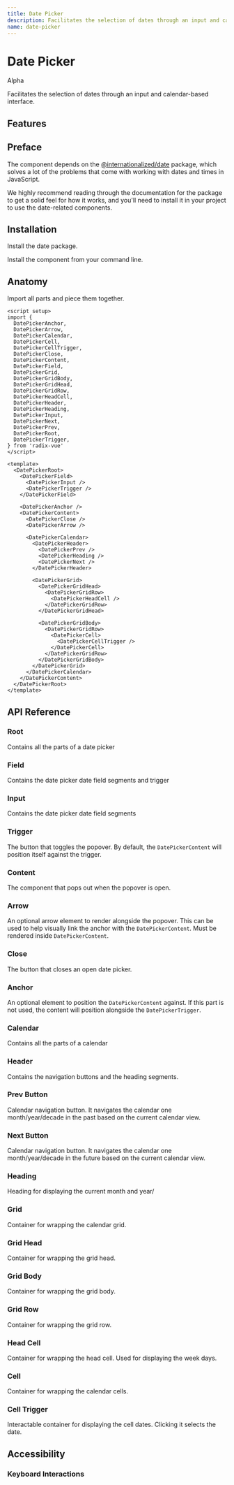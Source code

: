 ```yaml
---
title: Date Picker
description: Facilitates the selection of dates through an input and calendar-based interface.
name: date-picker
---
```


# Date Picker

<Badge>Alpha</Badge>

<Description>
Facilitates the selection of dates through an input and calendar-based interface.
</Description>

<ComponentPreview name="DatePicker" />

## Features

<Highlights
  :features="[
    'Full keyboard navigation',
    'Can be controlled or uncontrolled',
    'Focus is fully managed',
    'Localization support',
    'Accessible by default',
    'Supports both date and date-time formats'
  ]"
/>

## Preface

The component depends on the [@internationalized/date](https://react-spectrum.adobe.com/internationalized/date/index.html) package, which solves a lot of the problems that come with working with dates and times in JavaScript.

We highly recommend reading through the documentation for the package to get a solid feel for how it works, and you'll need to install it in your project to use the date-related components.

## Installation

Install the date package.

<InstallationTabs value="@internationalized/date" />

Install the component from your command line.

<InstallationTabs value="radix-vue" />

## Anatomy

Import all parts and piece them together.

```vue
<script setup>
import {
  DatePickerAnchor,
  DatePickerArrow,
  DatePickerCalendar,
  DatePickerCell,
  DatePickerCellTrigger,
  DatePickerClose,
  DatePickerContent,
  DatePickerField,
  DatePickerGrid,
  DatePickerGridBody,
  DatePickerGridHead,
  DatePickerGridRow,
  DatePickerHeadCell,
  DatePickerHeader,
  DatePickerHeading,
  DatePickerInput,
  DatePickerNext,
  DatePickerPrev,
  DatePickerRoot,
  DatePickerTrigger,
} from 'radix-vue'
</script>

<template>
  <DatePickerRoot>
    <DatePickerField>
      <DatePickerInput />
      <DatePickerTrigger />
    </DatePickerField>

    <DatePickerAnchor />
    <DatePickerContent>
      <DatePickerClose />
      <DatePickerArrow />

      <DatePickerCalendar>
        <DatePickerHeader>
          <DatePickerPrev />
          <DatePickerHeading />
          <DatePickerNext />
        </DatePickerHeader>

        <DatePickerGrid>
          <DatePickerGridHead>
            <DatePickerGridRow>
              <DatePickerHeadCell />
            </DatePickerGridRow>
          </DatePickerGridHead>

          <DatePickerGridBody>
            <DatePickerGridRow>
              <DatePickerCell>
                <DatePickerCellTrigger />
              </DatePickerCell>
            </DatePickerGridRow>
          </DatePickerGridBody>
        </DatePickerGrid>
      </DatePickerCalendar>
    </DatePickerContent>
  </DatePickerRoot>
</template>
```

## API Reference

### Root

Contains all the parts of a date picker

<!-- @include: @/meta/DatePickerRoot.md -->

### Field

Contains the date picker date field segments and trigger

<!-- @include: @/meta/DatePickerField.md -->

<DataAttributesTable
  :data="[
    {
      attribute: '[data-readonly]',
      values: 'Present when readonly',
    },
    {
      attribute: '[data-disabled]',
      values: 'Present when disabled',
    },
    {
      attribute: '[data-invalid]',
      values: 'Present when invalid',
    }
  ]"
/>

### Input

Contains the date picker date field segments

<!-- @include: @/meta/DatePickerInput.md -->

<DataAttributesTable
  :data="[
    {
      attribute: '[data-disabled]',
      values: 'Present when disabled',
    },
    {
      attribute: '[data-invalid]',
      values: 'Present when invalid',
    },
    {
      attribute: '[data-placeholder]',
      values: 'Present when no value is set',
    }
  ]"
/>

### Trigger

The button that toggles the popover. By default, the `DatePickerContent` will position itself against the trigger.

<!-- @include: @/meta/DatePickerTrigger.md -->

### Content

The component that pops out when the popover is open.

<!-- @include: @/meta/DatePickerContent.md -->

### Arrow

An optional arrow element to render alongside the popover. This can be used to help visually link the anchor with the `DatePickerContent`. Must be rendered inside `DatePickerContent`.

<!-- @include: @/meta/DatePickerArrow.md -->

### Close

The button that closes an open date picker.

<!-- @include: @/meta/DatePickerClose.md -->

### Anchor

An optional element to position the `DatePickerContent` against. If this part is not used, the content will position alongside the `DatePickerTrigger`.

<!-- @include: @/meta/DatePickerAnchor.md -->

### Calendar

Contains all the parts of a calendar

<!-- @include: @/meta/DatePickerCalendar.md -->

<DataAttributesTable
  :data="[
    {
      attribute: '[data-disabled]',
      values: 'Present when disabled',
    },
    {
      attribute: '[data-invalid]',
      values: 'Present when invalid',
    },
    {
      attribute: '[data-readonly]',
      values: 'Present when readonly',
    }
  ]"
/>

### Header

Contains the navigation buttons and the heading segments.

<!-- @include: @/meta/DatePickerHeader.md -->

### Prev Button

Calendar navigation button. It navigates the calendar one month/year/decade in the past based on the current calendar view.

<!-- @include: @/meta/DatePickerPrev.md -->

<DataAttributesTable
  :data="[
    {
      attribute: '[data-disabled]',
      values: 'Present when disabled',
    },
  ]"
/>

### Next Button

Calendar navigation button. It navigates the calendar one month/year/decade in the future based on the current calendar view.

<!-- @include: @/meta/DatePickerNext.md -->

<DataAttributesTable
  :data="[
    {
      attribute: '[data-disabled]',
      values: 'Present when disabled',
    }
  ]"
/>

### Heading

Heading for displaying the current month and year/

<!-- @include: @/meta/DatePickerHeading.md -->

### Grid

Container for wrapping the calendar grid.

<!-- @include: @/meta/DatePickerGrid.md -->

<DataAttributesTable
  :data="[
    {
      attribute: '[data-disabled]',
      values: 'Present when disabled',
    },
    {
      attribute: '[data-readonly]',
      values: 'Present when readonly',
    }
  ]"
/>

### Grid Head

Container for wrapping the grid head.

<!-- @include: @/meta/DatePickerGridHead.md -->

### Grid Body

Container for wrapping the grid body.

<!-- @include: @/meta/DatePickerGridBody.md -->

### Grid Row

Container for wrapping the grid row.

<!-- @include: @/meta/DatePickerGridRow.md -->

### Head Cell

Container for wrapping the head cell. Used for displaying the week days.

<!-- @include: @/meta/DatePickerHeadCell.md -->

### Cell

Container for wrapping the calendar cells.

<!-- @include: @/meta/DatePickerCell.md -->

<DataAttributesTable
  :data="[
    {
      attribute: '[data-disabled]',
      values: 'Present when disabled',
    },
  ]"
/>

### Cell Trigger

Interactable container for displaying the cell dates. Clicking it selects the date.

<!-- @include: @/meta/DatePickerCellTrigger.md -->

<DataAttributesTable
  :data="[
    {
      attribute: '[data-selected]',
      values: 'Present when selected',
    },
    {
      attribute: '[data-value]',
      values: 'The ISO string value of the date.',
    },
    {
      attribute: '[data-disabled]',
      values: 'Present when disabled',
    },
    {
      attribute: '[data-unavailable]',
      values: 'Present when unavailable',
    },
    {
      attribute: '[data-today]',
      values: 'Present when today',
    },
    {
      attribute: '[data-outside-view]',
      values: 'Present when the date is outside the current month it is displayed in.',
    },
    {
      attribute: '[data-outside-visible-view]',
      values: 'Present when the date is outside the months that are visible on the calendar.',
    },
    {
      attribute: '[data-focused]',
      values: 'Present when focused',
    }
  ]"
/>

## Accessibility

### Keyboard Interactions

<KeyboardTable
  :data="[
    {
      keys: ['Tab'],
      description: 'When focus moves onto the date field, focuses the first segment.'
    },
    {
      keys: ['Space'],
      description:`
      <span>
          When the focus is on either <Code>DatePickerNext</Code> or <Code>DatePickerPrev</Code>, it navigates the calendar. Otherwise, it selects the date. If the focus is on <Code>DatePickerTrigger</Code>, it opens/closes the popover.
      </span>
    ` ,
    },
    {
      keys: ['Enter'],
      description:`
      <span>
          When the focus is on either <Code>DatePickerNext</Code> or <Code>DatePickerPrev</Code>, it navigates the calendar. Otherwise, it selects the date. If the focus is on <Code>DatePickerTrigger</Code>, it opens/closes the popover.
      </span>
    ` ,
    },
    {
      keys: ['ArrowLeft', 'ArrowRight'],
      description:
      `
         Navigates between the date field segments. If the focus is on the <Code>DatePickerCalendar</Code>, it navigates between the dates.
      `
    },
    {
      keys: ['ArrowUp', 'ArrowDown'],
      description: 'Increments/changes the value of the segment. If the focus is on the <Code>DatePickerCalendar</Code>, it navigates between the dates.'
    },
    {
      keys: ['0-9'],
      description: `
          When the focus is on a numeric <Code>DatePickerInput</Code>, it types in the number and focuses the next segment if the next input would result in an invalid value.
      `
    },
    {
      keys: ['Backspace'],
      description: 'Deletes a digit from the focused numeric segments.'
    },
    {
      keys: ['A', 'P'],
      description: 'When the focus is on the day period, it sets it to AM or PM.'
    }
  ]"
/>
